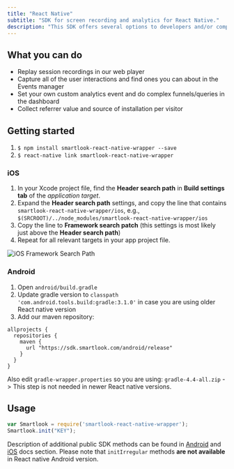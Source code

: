 ```yaml
---
title: "React Native"
subtitle: "SDK for screen recording and analytics for React Native."
description: "This SDK offers several options to developers and/or companies."
---
```


## What you can do

* Replay session recordings in our web player
* Capture all of the user interactions and find ones you can about in the Events manager
* Set your own custom analytics event and do complex funnels/queries in the dashboard
* Collect referrer value and source of installation per visitor

## Getting started

1. `$ npm install smartlook-react-native-wrapper --save`
2. `$ react-native link smartlook-react-native-wrapper`

### iOS

1. In your Xcode project file, find the **Header search path** in **Build settings tab** of the *application target*.
2. Expand the **Header search path** settings, and copy the line that contains `smartlook-react-native-wrapper/ios`, e.g., `$(SRCROOT)/../node_modules/smartlook-react-native-wrapper/ios`
3. Copy the line to **Framework search patch** (this settings is most likely just above the **Header search path**)
4. Repeat for all relevant targets in your app project file.

![iOS Framework Search Path](https://sdk.smartlook.com/android/docs/iOS-Framework-Search-Path.jpg)

### Android

1. Open `android/build.gradle`
2. Update gradle version to `classpath 'com.android.tools.build:gradle:3.1.0'` in case you are using older React native version
3. Add our maven repository:

```android
allprojects {
  repositories {
    maven {
      url "https://sdk.smartlook.com/android/release"
    }
  }
}
```

Also edit `gradle-wrapper.properties` so you are using: `gradle-4.4-all.zip` -> This step is not needed in newer React native versions. 

## Usage

```js
var Smartlook = require('smartlook-react-native-wrapper');
Smartlook.init("KEY");
```

Description of additional public SDK methods can be found in <a href="https://smartlook.github.io/docs/sdk/android/">Android</a> and <a href="https://smartlook.github.io/docs/sdk/ios/">iOS</a> docs section. Please note that `initIrregular` methods **are not available** in React native Android version.
